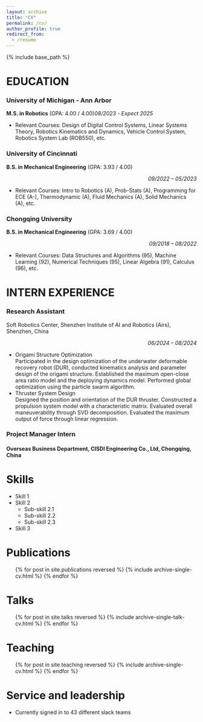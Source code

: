 ```yaml
---
layout: archive
title: "CV"
permalink: /cv/
author_profile: true
redirect_from:
  - /resume
---
```


{% include base_path %}

# EDUCATION
<!--
* M.S. in Robotics, University of Michigan - Ann Arbor, 2025 (expected)
* B.S. in Mechanical Engineering, Univerity of Cincinnati, 2024
* B.S. in Mechanical Engineering, Chongqing University, 2023-->
### University of Michigan - Ann Arbor
**M.S. in Robotics** (GPA: 4.00 / 4.00)<span style="text-align: right;">*08/2023 - Expect 2025*</span>
* Relevant Courses: Design of Digital Control Systems, Linear Systems Theory, Robotics Kinematics and Dynamics, Vehicle Control System, Robotics System Lab (ROB550), etc.
### University of Cincinnati
**B.S. in Mechanical Engineering** (GPA: 3.93 / 4.00)<div style="text-align: right;">*09/2022 – 05/2023*</div>
* Relevant Courses: Intro to Robotics (A), Prob-Stats (A), Programming for ECE (A-), Thermodynamic (A), Fluid Mechanics (A), Solid Mechanics (A), etc.
### Chongqing University
**B.S. in Mechanical Engineering** (GPA: 3.69 / 4.00)<div style="text-align: right;">*09/2018 – 08/2022*</div>
* Relevant Courses: Data Structures and Algorithms (95), Machine Learning (92), Numerical Techniques (95), Linear Algebra (91), Calculus (96), etc.


# INTERN EXPERIENCE
### Research Assistant
Soft Robotics Center, Shenzhen Institute of AI and Robotics (Airs), Shenzhen, China<div style="text-align: right;">*06/2024 – 08/2024*</div>
* Origami Structure Optimization\
Participated in the design optimization of the underwater deformable recovery robot (DUR), conducted kinematics analysis and parameter design of the origami structure. Established the maximum open-close area ratio model and the deploying dynamics model. Performed global optimization using the particle swarm algorithm.
* Thruster System Design\
Designed the position and orientation of the DUR thruster. Constructed a propulsion system model with a characteristic matrix. Evaluated overall maneuverability through SVD decomposition. Evaluated the maximum output of force through linear regression.

### Project Manager Intern
#### Overseas Business Department, CISDI Engineering Co., Ltd, Chongqing, China

  
Skills
======
* Skill 1
* Skill 2
  * Sub-skill 2.1
  * Sub-skill 2.2
  * Sub-skill 2.3
* Skill 3

Publications
======
  <ul>{% for post in site.publications reversed %}
    {% include archive-single-cv.html %}
  {% endfor %}</ul>
  
Talks
======
  <ul>{% for post in site.talks reversed %}
    {% include archive-single-talk-cv.html  %}
  {% endfor %}</ul>
  
Teaching
======
  <ul>{% for post in site.teaching reversed %}
    {% include archive-single-cv.html %}
  {% endfor %}</ul>
  
Service and leadership
======
* Currently signed in to 43 different slack teams
